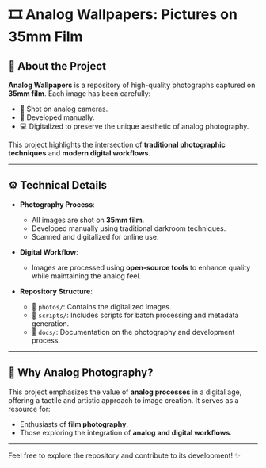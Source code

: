 # 🎞️ Analog Wallpapers: Pictures on 35mm Film

## 📖 About the Project
**Analog Wallpapers** is a repository of high-quality photographs captured on **35mm film**. Each image has been carefully:
- 📸 Shot on analog cameras.
- 🧪 Developed manually.
- 💻 Digitalized to preserve the unique aesthetic of analog photography.

This project highlights the intersection of **traditional photographic techniques** and **modern digital workflows**.

---

## ⚙️ Technical Details

- **Photography Process**:
  - All images are shot on **35mm film**.
  - Developed manually using traditional darkroom techniques.
  - Scanned and digitalized for online use.

- **Digital Workflow**:
  - Images are processed using **open-source tools** to enhance quality while maintaining the analog feel.
  
- **Repository Structure**:
  - 📂 `photos/`: Contains the digitalized images.
  - 📂 `scripts/`: Includes scripts for batch processing and metadata generation.
  - 📂 `docs/`: Documentation on the photography and development process.

---

## 🌟 Why Analog Photography?
This project emphasizes the value of **analog processes** in a digital age, offering a tactile and artistic approach to image creation. It serves as a resource for:
- Enthusiasts of **film photography**.
- Those exploring the integration of **analog and digital workflows**.

---

Feel free to explore the repository and contribute to its development! ✨
